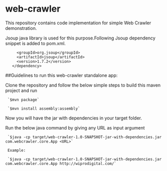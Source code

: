 # web-crawler
This repository contains code implementation for simple Web Crawler demonstration.

Jsoup java library is used for this purpose.Following Jsoup dependency snippet is added to pom.xml.
  
   ```<dependency>
        <groupId>org.jsoup</groupId>
        <artifactId>jsoup</artifactId>
        <version>1.7.2</version>
      </dependency>
   ```


##Guidelines to run this web-crawler standalone app:

 Clone the repository and follow the below simple steps to build this maven project and run

     `$mvn package`
       
     `$mvn install assembly:assembly`

 Now you will have the jar with dependencies in your target folder.

 Run the below java command by giving any URL as input argument

     `$java -cp target/web-crawler-1.0-SNAPSHOT-jar-with-dependencies.jar com.webcrawler.core.App <URL>`

     Example:

     `$java -cp target/web-crawler-1.0-SNAPSHOT-jar-with-dependencies.jar com.webcrawler.core.App http://wiprodigital.com/`

